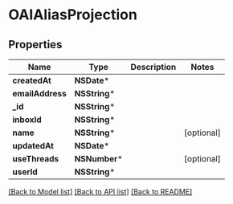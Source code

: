 # OAIAliasProjection

## Properties
Name | Type | Description | Notes
------------ | ------------- | ------------- | -------------
**createdAt** | **NSDate*** |  | 
**emailAddress** | **NSString*** |  | 
**_id** | **NSString*** |  | 
**inboxId** | **NSString*** |  | 
**name** | **NSString*** |  | [optional] 
**updatedAt** | **NSDate*** |  | 
**useThreads** | **NSNumber*** |  | [optional] 
**userId** | **NSString*** |  | 

[[Back to Model list]](../README.md#documentation-for-models) [[Back to API list]](../README.md#documentation-for-api-endpoints) [[Back to README]](../README.md)


